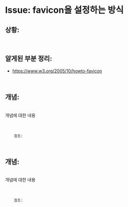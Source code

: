 <!--
author: Dailyscat
purpose: issue arrange
rules:
 (1) 헤더와 문단사이
    <br/>
    <br/>
 (2) 코드가 작성되는 부분은 >로 정리
 (3) 참조는 해당 내용 바로 아래
    <br/>
    <br/>
 (4) 명령어는 bold
 (5) 방안은 ## 안의 과정은 ###
-->

# Issue: favicon을 설정하는 방식

## 상황:

<br/>

## 알게된 부분 정리:

- https://www.w3.org/2005/10/howto-favicon

<br/>

## 개념:

<br/>
  개념에 대한 내용
<br/>
<br/>
<br/>

        참조:

<br/>

## 개념:

<br/>
  개념에 대한 내용
<br/>
<br/>
<br/>

        참조:

<br/>
